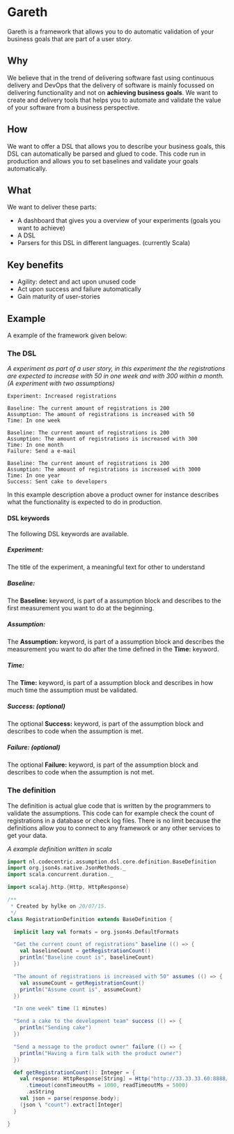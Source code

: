 # Gareth
Gareth is a framework that allows you to do automatic validation of your business goals that are part of a user story.

## Why
We believe that in the trend of delivering software fast using continuous delivery and DevOps that the delivery of
software is mainly focussed on delivering functionality and not on **achieving business goals**. We want to create and
delivery tools that helps you to automate and validate the value of your software from a business perspective.

## How
We want to offer a DSL that allows you to describe your business goals, this DSL can automatically be parsed and glued
to code. This code run in production and allows you to set baselines and validate your goals automatically.

## What
We want to deliver these parts:
- A dashboard that gives you a overview of your experiments (goals you want to achieve)
- A DSL
- Parsers for this DSL in different languages. (currently Scala)


## Key benefits
- Agility: detect and act upon unused code
- Act upon success and failure automatically
- Gain maturity of user-stories

## Example
A example of the framework given below:

### The DSL

*A experiment as part of a user story, in this experiment the the registrations are expected to increase with 50 in one
week and with 300 within a month. (A experiment with two assumptions)*
```
Experiment: Increased registrations

Baseline: The current amount of registrations is 200
Assumption: The amount of registrations is increased with 50
Time: In one week

Baseline: The current amount of registrations is 200
Assumption: The amount of registrations is increased with 300
Time: In one month
Failure: Send a e-mail

Baseline: The current amount of registrations is 200
Assumption: The amount of registrations is increased with 3000
Time: In one year
Success: Sent cake to developers
```
In this example description above a product owner for instance describes what the functionality is expected to do in
production.

#### DSL keywords
The following DSL keywords are available.

##### Experiment:
The title of the experiment, a meaningful text for other to understand

##### Baseline:
The **Baseline:** keyword, is part of a assumption block and describes to the first measurement you want to do at the
beginning.

##### Assumption:
The **Assumption:** keyword, is part of a assumption block and describes the measurement you want to do after the time
defined in the **Time:** keyword.

##### Time:
The **Time:** keyword, is part of a assumption block and describes in how much time the assumption must be validated.

##### Success: (optional)
The optional **Success:** keyword, is part of the assumption block and describes to code when the assumption is met.

##### Failure: (optional)
The optional **Failure:** keyword, is part of the assumption block and describes to code when the assumption is not met.

### The definition
The definition is actual glue code that is written by the programmers to validate the assumptions. This code can for
example check the count of registrations in a database or check log files. There is no limit because the definitions
allow you to connect to any framework or any other services to get your data.

*A example definition written in scala*
```scala
import nl.codecentric.assumption.dsl.core.definition.BaseDefinition
import org.json4s.native.JsonMethods._
import scala.concurrent.duration._

import scalaj.http.{Http, HttpResponse}

/**
 * Created by hylke on 20/07/15.
 */
class RegistrationDefinition extends BaseDefinition {

  implicit lazy val formats = org.json4s.DefaultFormats

  "Get the current count of registrations" baseline (() => {
    val baselineCount = getRegistrationCount()
    println("Baseline count is", baselineCount)
  })

  "The amount of registrations is increased with 50" assumes (() => {
    val assumeCount = getRegistrationCount()
    println("Assume count is", assumeCount)
  })

  "In one week" time (1 minutes)

  "Send a cake to the development team" success (() => {
    println("Sending cake")
  })

  "Send a message to the product owner" failure (() => {
    println("Having a firm talk with the product owner")
  })

  def getRegistrationCount(): Integer = {
    val response: HttpResponse[String] = Http("http://33.33.33.60:8888/count")
      .timeout(connTimeoutMs = 1000, readTimeoutMs = 5000)
      .asString
    val json = parse(response.body);
    (json \ "count").extract[Integer]
  }

}
```